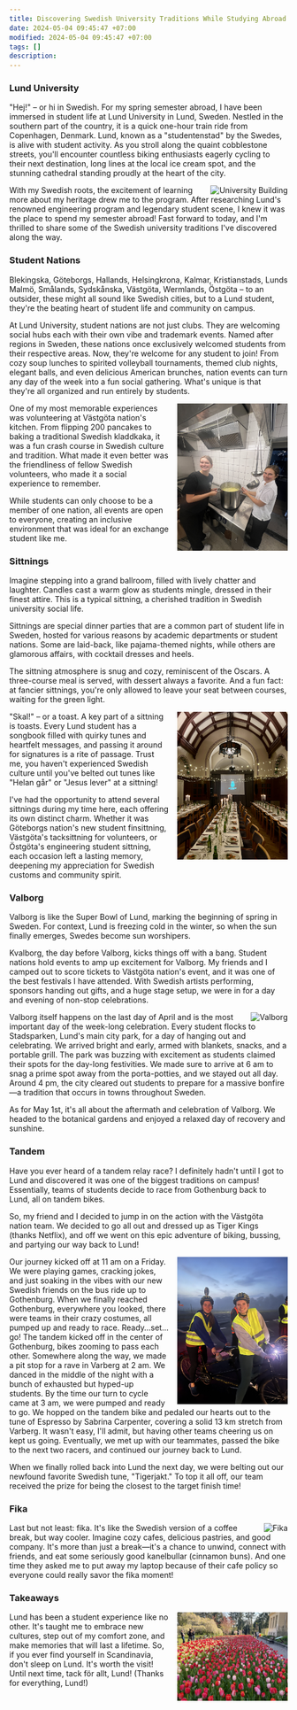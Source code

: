 ```yaml
---
title: Discovering Swedish University Traditions While Studying Abroad
date: 2024-05-04 09:45:47 +07:00
modified: 2024-05-04 09:45:47 +07:00
tags: []
description:
---
```

### Lund University

"Hej!" – or hi in Swedish. For my spring semester abroad, I have been immersed in student life at Lund University in Lund, Sweden. Nestled in the southern part of the country, it is a quick one-hour train ride from Copenhagen, Denmark. Lund, known as a "studentenstad" by the Swedes, is alive with student activity. As you stroll along the quaint cobblestone streets, you'll encounter countless biking enthusiasts eagerly cycling to their next destination, long lines at the local ice cream spot, and the stunning cathedral standing proudly at the heart of the city.

<div style="float: right; margin-left: 15px;">
  <img src="../UniversityBuilding.JPG" alt="University Building" width="200">
</div>

With my Swedish roots, the excitement of learning more about my heritage drew me to the program. After researching Lund's renowned engineering program and legendary student scene, I knew it was the place to spend my semester abroad! Fast forward to today, and I'm thrilled to share some of the Swedish university traditions I've discovered along the way.



### Student Nations

Blekingska, Göteborgs, Hallands, Helsingkrona, Kalmar, Kristianstads, Lunds Malmö, Smålands, Sydskånska, Västgöta, Wermlands, Östgöta – to an outsider, these might all sound like Swedish cities, but to a Lund student, they're the beating heart of student life and community on campus.

At Lund University, student nations are not just clubs. They are welcoming social hubs each with their own vibe and trademark events. Named after regions in Sweden, these nations once exclusively welcomed students from their respective areas. Now, they're welcome for any student to join! From cozy soup lunches to spirited volleyball tournaments, themed club nights, elegant balls, and even delicious American brunches, nation events can turn any day of the week into a fun social gathering. What's unique is that they're all organized and run entirely by students.

<div style="float: right; margin-left: 15px;">
  <img src="../VGKitchenVolunteering.JPG" alt="Sittning" width=200>
</div>

One of my most memorable experiences was volunteering at Västgöta nation's kitchen. From flipping 200 pancakes to baking a traditional Swedish kladdkaka, it was a fun crash course in Swedish culture and tradition. What made it even better was the friendliness of fellow Swedish volunteers, who made it a social experience to remember.

While students can only choose to be a member of one nation, all events are open to everyone, creating an inclusive environment that was ideal for an exchange student like me.


### Sittnings

Imagine stepping into a grand ballroom, filled with lively chatter and laughter. Candles cast a warm glow as students mingle, dressed in their finest attire. This is a typical sittning, a cherished tradition in Swedish university social life.

Sittnings are special dinner parties that are a common part of student life in Sweden, hosted for various reasons by academic departments or student nations. Some are laid-back, like pajama-themed nights, while others are glamorous affairs, with cocktail dresses and heels.

The sittning atmosphere is snug and cozy, reminiscent of the Oscars. A three-course meal is served, with dessert always a favorite. And a fun fact: at fancier sittnings, you're only allowed to leave your seat between courses, waiting for the green light.

<div style="float: right; margin-left: 15px;">
  <img src="../Sittning.JPG" alt="Sittning" width=200>
</div>

"Skal!" – or a toast. A key part of a sittning is toasts. Every Lund student has a songbook filled with quirky tunes and heartfelt messages, and passing it around for signatures is a rite of passage. Trust me, you haven't experienced Swedish culture until you've belted out tunes like "Helan går" or "Jesus lever" at a sittning!

I've had the opportunity to attend several sittnings during my time here, each offering its own distinct charm. Whether it was Göteborgs nation's new student finsittning, Västgöta's tacksittning for volunteers, or Östgöta's engineering student sittning, each occasion left a lasting memory, deepening my appreciation for Swedish customs and community spirit.


### Valborg 

Valborg is like the Super Bowl of Lund, marking the beginning of spring in Sweden. For context, Lund is freezing cold in the winter, so when the sun finally emerges, Swedes become sun worshipers.

Kvalborg, the day before Valborg, kicks things off with a bang. Student nations hold events to amp up excitement for Valborg. My friends and I camped out to score tickets to Västgöta nation's event, and it was one of the best festivals I have attended. With Swedish artists performing, sponsors handing out gifts, and a huge stage setup, we were in for a day and evening of non-stop celebrations. 

<div style="float: right; margin-left: 15px;">
  <img src="../Valborg.JPG" alt="Valborg" width=200>
</div>

Valborg itself happens on the last day of April and is the most important day of the week-long celebration. Every student flocks to Stadsparken, Lund's main city park, for a day of hanging out and celebrating. We arrived bright and early, armed with blankets, snacks, and a portable grill. The park was buzzing with excitement as students claimed their spots for the day-long festivities. We made sure to arrive at 6 am to snag a prime spot away from the porta-potties, and we stayed out all day. Around 4 pm, the city cleared out students to prepare for a massive bonfire—a tradition that occurs in towns throughout Sweden. 

As for May 1st, it's all about the aftermath and celebration of Valborg. We headed to the botanical gardens and enjoyed a relaxed day of recovery and sunshine.

### Tandem

Have you ever heard of a tandem relay race? I definitely hadn't until I got to Lund and discovered it was one of the biggest traditions on campus! Essentially, teams of students decide to race from Gothenburg back to Lund, all on tandem bikes.

So, my friend and I decided to jump in on the action with the Västgöta nation team. We decided to go all out and dressed up as Tiger Kings (thanks Netflix), and off we went on this epic adventure of biking, bussing, and partying our way back to Lund!

<div style="float: right; margin-left: 15px;">
  <img src="../TandemRace.JPG" alt="Tandem" width=200>
</div>

Our journey kicked off at 11 am on a Friday. We were playing games, cracking jokes, and just soaking in the vibes with our new Swedish friends on the bus ride up to Gothenburg. When we finally reached Gothenburg, everywhere you looked, there were teams in their crazy costumes, all pumped up and ready to race. Ready…set…go! The tandem kicked off in the center of Gothenburg, bikes zooming to pass each other. Somewhere along the way, we made a pit stop for a rave in Varberg at 2 am. We danced in the middle of the night with a bunch of exhausted but hyped-up students. By the time our turn to cycle came at 3 am, we were pumped and ready to go. We hopped on the tandem bike and pedaled our hearts out to the tune of Espresso by Sabrina Carpenter, covering a solid 13 km stretch from Varberg. It wasn't easy, I'll admit, but having other teams cheering us on kept us going. Eventually, we met up with our teammates, passed the bike to the next two racers, and continued our journey back to Lund.

When we finally rolled back into Lund the next day, we were belting out our newfound favorite Swedish tune, "Tigerjakt." To top it all off, our team received the prize for being the closest to the target finish time! 


### Fika

<div style="float: right; margin-left: 15px;">
  <img src="../Fika.JPG" alt="Fika" width=200>
</div>

Last but not least: fika. It's like the Swedish version of a coffee break, but way cooler. Imagine cozy cafes, delicious pastries, and good company. It's more than just a break—it's a chance to unwind, connect with friends, and eat some seriously good kanelbullar (cinnamon buns). And one time they asked me to put away my laptop because of their cafe policy so everyone could really savor the fika moment!

### Takeaways

<div style="float: right; margin-left: 15px;">
  <img src="../BotanicalGarden.JPG" alt="Garden" width=200 >
</div>

Lund has been a student experience like no other. It's taught me to embrace new cultures, step out of my comfort zone, and make memories that will last a lifetime. So, if you ever find yourself in Scandinavia, don't sleep on Lund. It's worth the visit! Until next time, tack för allt, Lund! (Thanks for everything, Lund!)
